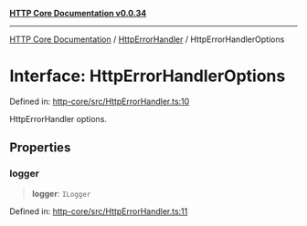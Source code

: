 [**HTTP Core Documentation v0.0.34**](../../README.md)

***

[HTTP Core Documentation](../../modules.md) / [HttpErrorHandler](../README.md) / HttpErrorHandlerOptions

# Interface: HttpErrorHandlerOptions

Defined in: [http-core/src/HttpErrorHandler.ts:10](https://github.com/stonemjs/http-core/blob/1848d2cc8e9419d9e370ae707c528a45d3c2ac5a/src/HttpErrorHandler.ts#L10)

HttpErrorHandler options.

## Properties

### logger

> **logger**: `ILogger`

Defined in: [http-core/src/HttpErrorHandler.ts:11](https://github.com/stonemjs/http-core/blob/1848d2cc8e9419d9e370ae707c528a45d3c2ac5a/src/HttpErrorHandler.ts#L11)
